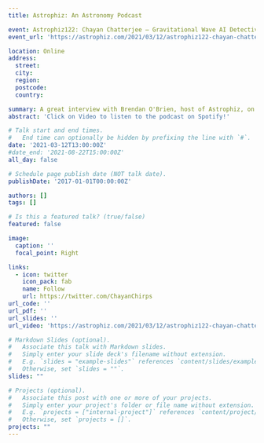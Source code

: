 ```yaml
---
title: Astrophiz: An Astronomy Podcast

event: Astrophiz122: Chayan Chatterjee – Gravitational Wave AI Detective.
event_url: 'https://astrophiz.com/2021/03/12/astrophiz122-chayan-chatterjee-gravitational-wave-ai-detective/'

location: Online
address:
  street: 
  city: 
  region: 
  postcode: 
  country: 

summary: A great interview with Brendan O'Brien, host of Astrophiz, on gravitational wave localization, astronomy and life as a PhD student in Australia.
abstract: 'Click on Video to listen to the podcast on Spotify!'

# Talk start and end times.
#   End time can optionally be hidden by prefixing the line with `#`.
date: '2021-03-12T13:00:00Z'
#date_end: '2021-08-22T15:00:00Z'
all_day: false

# Schedule page publish date (NOT talk date).
publishDate: '2017-01-01T00:00:00Z'

authors: []
tags: []

# Is this a featured talk? (true/false)
featured: false

image:
  caption: ''
  focal_point: Right

links:
  - icon: twitter
    icon_pack: fab
    name: Follow
    url: https://twitter.com/ChayanChirps
url_code: ''
url_pdf: ''
url_slides: ''
url_video: 'https://astrophiz.com/2021/03/12/astrophiz122-chayan-chatterjee-gravitational-wave-ai-detective/'

# Markdown Slides (optional).
#   Associate this talk with Markdown slides.
#   Simply enter your slide deck's filename without extension.
#   E.g. `slides = "example-slides"` references `content/slides/example-slides.md`.
#   Otherwise, set `slides = ""`.
slides: ""

# Projects (optional).
#   Associate this post with one or more of your projects.
#   Simply enter your project's folder or file name without extension.
#   E.g. `projects = ["internal-project"]` references `content/project/deep-learning/index.md`.
#   Otherwise, set `projects = []`.
projects: ""
---
```

